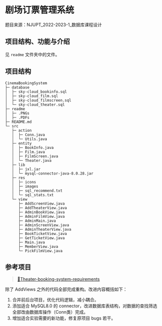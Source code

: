 # 剧场订票管理系统

题目来源：NJUPT_2022-2023-1_数据库课程设计  

## 项目结构、功能与介绍

见 `readme` 文件夹中的文件。

## 项目结构

``` text
CinemaBookingSystem
├─ database
│  ├─ sky-cloud_bookinfo.sql
│  ├─ sky-cloud_film.sql
│  ├─ sky-cloud_filmscreen.sql
│  └─ sky-cloud_theater.sql
├─ readme
│  ├─ .PNGs
│  ├─ .PDFs
├─ README.md
└─ src
   ├─ action
   │  ├─ Conn.java
   │  └─ Utils.java
   ├─ entity
   │  ├─ BookInfo.java
   │  ├─ Film.java
   │  ├─ FilmScreen.java
   │  └─ Theater.java
   ├─ lib
   │  ├─ jxl.jar
   │  └─ mysql-connector-java-8.0.28.jar
   ├─ res
   │  ├─ icons
   │  ├─ images
   │  ├─ sql_recommend.txt
   │  └─ sql_stats.txt
   └─ view
      ├─ AddScreenView.java
      ├─ AddTheaterView.java
      ├─ AdminBookView.java
      ├─ AdminFilmView.java
      ├─ AdminMain.java
      ├─ AdminScreenView.java
      ├─ AdminTheaterView.java
      ├─ BookTicketView.java
      ├─ GetTicketView.java
      ├─ Main.java
      ├─ MemberView.java
      └─ PickFilmView.java
```

## 参考项目

> [🔗Theater-booking-system-requirements](https://github.com/johyles/Theater-booking-system-requirements)

除了 AddViews 之外的代码全部完成重构。改进内容概括如下：

1. 合并前后台项目，优化代码逻辑，减小耦合。
2. 添加适合 MySQL8.0 的 connector，改进数据库表结构，对数据的查找筛选全部改由数据库操作（Conn类）完成。
3. 增加适合实验需要的新功能，修复原项目 bugs 若干。


